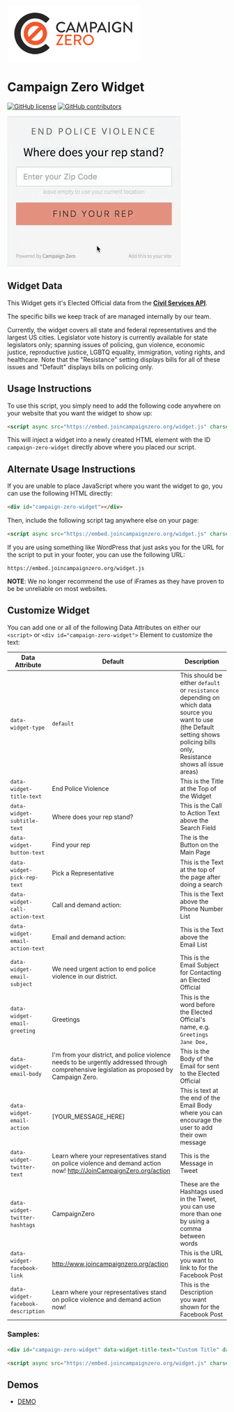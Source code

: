 ![Campaign Zero Logo](https://github.com/campaignzero/artwork/raw/master/logo/campaign-zero/web/306x128/campaign-zero.png "Campaign Zero Logo")

Campaign Zero Widget
===

[![GitHub license](https://img.shields.io/badge/license-MIT-blue.svg?style=flat)](https://raw.githubusercontent.com/campaignzero/campaign-zero-widget/master/LICENSE)  [![GitHub contributors](https://img.shields.io/github/contributors/campaignzero/campaign-zero-widget.svg)](https://github.com/campaignzero/campaign-zero-widget/graphs/contributors)

![Demo](app-image.gif "Demo")


Widget Data
---

This Widget gets it's Elected Official data from the __[Civil Services API](https://github.com/civilserviceusa/api)__. 

The specific bills we keep track of are managed internally by our team.

Currently, the widget covers all state and federal representatives and the largest US cities. Legislator vote history is currently available for state legislators only; spanning issues of policing, gun violence, economic justice, reproductive justice, LGBTQ equality, immigration, voting rights, and healthcare. Note that the "Resistance" setting displays bills for all of these issues and "Default" displays bills on policing only.


Usage Instructions
---

To use this script, you simply need to add the following code anywhere on your website that you want the widget to show up:

```html
<script async src="https://embed.joincampaignzero.org/widget.js" charset="utf-8"></script>
```

This will inject a widget into a newly created HTML element with the ID `campaign-zero-widget` directly above where you placed our script.


Alternate Usage Instructions
---

If you are unable to place JavaScript where you want the widget to go, you can use the following HTML directly:

```html
<div id="campaign-zero-widget"></div>
```

Then, include the following script tag anywhere else on your page:

```html
<script async src="https://embed.joincampaignzero.org/widget.js" charset="utf-8"></script>
```

If you are using something like WordPress that just asks you for the URL for the script to put in your footer, you can use the following URL:

```
https://embed.joincampaignzero.org/widget.js
```

__NOTE__:  We no longer recommend the use of iFrames as they have proven to be be unreliable on most websites.


Customize Widget
---


You can add one or all of the following Data Attributes on either our `<script>` or `<div id="campaign-zero-widget">` Element to customize the text:

Data Attribute                     | Default                                                                                                                                    | Description
-----------------------------------|--------------------------------------------------------------------------------------------------------------------------------------------|-------------
`data-widget-type`                 | `default`                                                                                                                                  | This should be either `default` or `resistance` depending on which data source you want to use (the Default setting shows policing bills only, Resistance shows all issue areas)
`data-widget-title-text`           | End Police Violence                                                                                                                        | This is the Title at the Top of the Widget
`data-widget-subtitle-text`        | Where does your rep stand?                                                                                                                 | This is the Call to Action Text above the Search Field
`data-widget-button-text`          | Find your rep                                                                                                                              | The is the Button on the Main Page
`data-widget-pick-rep-text`        | Pick a Representative                                                                                                                      | This is the Text at the top of the page after doing a search
`data-widget-call-action-text`     | Call and demand action:                                                                                                                    | This is the Text above the Phone Number List
`data-widget-email-action-text`    | Email and demand action:                                                                                                                   | This is the Text above the Email List
`data-widget-email-subject`        | We need urgent action to end police violence in our district.                                                                              | This is the Email Subject for Contacting an Elected Official
`data-widget-email-greeting`       | Greetings                                                                                                                                  | This is the word before the Elected Official's name, e.g. `Greetings Jane Doe,`
`data-widget-email-body`           | I'm from your district, and police violence needs to be urgently addressed through comprehensive legislation as proposed by Campaign Zero. | This is the Body of the Email for sent to the Elected Official
`data-widget-email-action`         | [YOUR_MESSAGE_HERE]                                                                                                                        | This is text at the end of the Email Body where you can encourage the user to add their own message
`data-widget-twitter-text`         | Learn where your representatives stand on police violence and demand action now! http://JoinCampaignZero.org/action                        | This is the Message in Tweet
`data-widget-twitter-hashtags`     | CampaignZero                                                                                                                               | These are the Hashtags used in the Tweet, you can use more than one by using a comma between words
`data-widget-facebook-link`        | http://www.joincampaignzero.org/action                                                                                                     | This is the URL you want to link to for the Facebook Post
`data-widget-facebook-description` | Learn where your representatives stand on police violence and demand action now!                                                           | This is the Description you want shown for the Facebook Post

### Samples:

```html
<div id="campaign-zero-widget" data-widget-title-text="Custom Title" data-widget-subtitle-text="Custom Subtitle" data-widget-button-text="Custom Button" data-widget-pick-rep-text="Custom Rep Header"></div>
```

```html
<script async src="https://embed.joincampaignzero.org/widget.js" charset="utf-8" data-widget-title-text="Custom Title" data-widget-subtitle-text="Custom Subtitle" data-widget-button-text="Custom Button" data-widget-pick-rep-text="Custom Rep Header"></script>
```


Demos
---

* [DEMO](https://embed.joincampaignzero.org)
